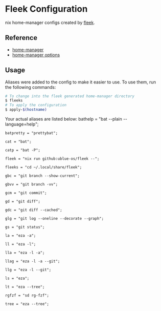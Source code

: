 # Fleek Configuration

nix home-manager configs created by [fleek](https://github.com/ublue-os/fleek).

## Reference

- [home-manager](https://nix-community.github.io/home-manager/)
- [home-manager options](https://nix-community.github.io/home-manager/options.html)

## Usage

Aliases were added to the config to make it easier to use. To use them, run the following commands:

```bash
# To change into the fleek generated home-manager directory
$ fleeks
# To apply the configuration
$ apply-$(hostname)
```

Your actual aliases are listed below:
    bathelp = "bat --plain --language=help";

    batpretty = "prettybat";

    cat = "bat";

    catp = "bat -P";

    fleek = "nix run github:ublue-os/fleek --";

    fleeks = "cd ~/.local/share/fleek";

    gbc = "git branch --show-current";

    gbvv = "git branch -vv";

    gcm = "git commit";

    gd = "git diff";

    gdc = "git diff --cached";

    glg = "git log --oneline --decorate --graph";

    gs = "git status";

    la = "eza -a";

    ll = "eza -l";

    lla = "eza -l -a";

    llag = "eza -l -a --git";

    llg = "eza -l --git";

    ls = "eza";

    lt = "eza --tree";

    rgfzf = "sd rg-fzf";

    tree = "eza --tree";
